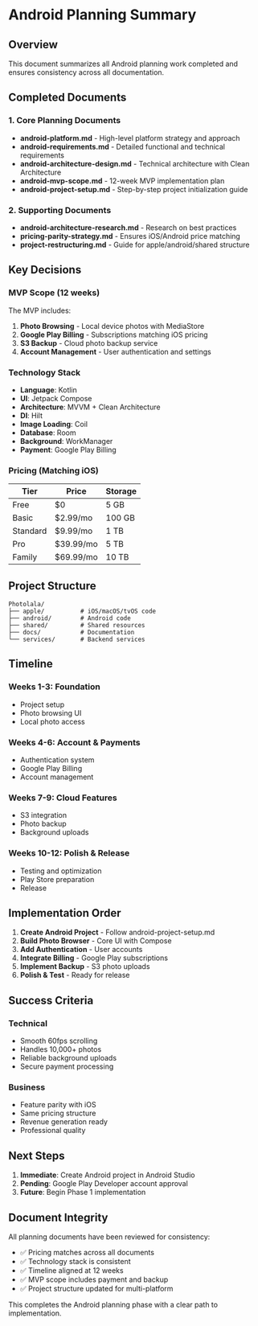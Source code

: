 # Android Planning Summary

## Overview

This document summarizes all Android planning work completed and ensures consistency across all documentation.

## Completed Documents

### 1. Core Planning Documents
- **android-platform.md** - High-level platform strategy and approach
- **android-requirements.md** - Detailed functional and technical requirements
- **android-architecture-design.md** - Technical architecture with Clean Architecture
- **android-mvp-scope.md** - 12-week MVP implementation plan
- **android-project-setup.md** - Step-by-step project initialization guide

### 2. Supporting Documents
- **android-architecture-research.md** - Research on best practices
- **pricing-parity-strategy.md** - Ensures iOS/Android price matching
- **project-restructuring.md** - Guide for apple/android/shared structure

## Key Decisions

### MVP Scope (12 weeks)
The MVP includes:
1. **Photo Browsing** - Local device photos with MediaStore
2. **Google Play Billing** - Subscriptions matching iOS pricing
3. **S3 Backup** - Cloud photo backup service
4. **Account Management** - User authentication and settings

### Technology Stack
- **Language**: Kotlin
- **UI**: Jetpack Compose
- **Architecture**: MVVM + Clean Architecture
- **DI**: Hilt
- **Image Loading**: Coil
- **Database**: Room
- **Background**: WorkManager
- **Payment**: Google Play Billing

### Pricing (Matching iOS)
| Tier | Price | Storage |
|------|-------|---------|
| Free | $0 | 5 GB |
| Basic | $2.99/mo | 100 GB |
| Standard | $9.99/mo | 1 TB |
| Pro | $39.99/mo | 5 TB |
| Family | $69.99/mo | 10 TB |

## Project Structure

```
Photolala/
├── apple/          # iOS/macOS/tvOS code
├── android/        # Android code
├── shared/         # Shared resources
├── docs/           # Documentation
└── services/       # Backend services
```

## Timeline

### Weeks 1-3: Foundation
- Project setup
- Photo browsing UI
- Local photo access

### Weeks 4-6: Account & Payments
- Authentication system
- Google Play Billing
- Account management

### Weeks 7-9: Cloud Features
- S3 integration
- Photo backup
- Background uploads

### Weeks 10-12: Polish & Release
- Testing and optimization
- Play Store preparation
- Release

## Implementation Order

1. **Create Android Project** - Follow android-project-setup.md
2. **Build Photo Browser** - Core UI with Compose
3. **Add Authentication** - User accounts
4. **Integrate Billing** - Google Play subscriptions
5. **Implement Backup** - S3 photo uploads
6. **Polish & Test** - Ready for release

## Success Criteria

### Technical
- Smooth 60fps scrolling
- Handles 10,000+ photos
- Reliable background uploads
- Secure payment processing

### Business
- Feature parity with iOS
- Same pricing structure
- Revenue generation ready
- Professional quality

## Next Steps

1. **Immediate**: Create Android project in Android Studio
2. **Pending**: Google Play Developer account approval
3. **Future**: Begin Phase 1 implementation

## Document Integrity

All planning documents have been reviewed for consistency:
- ✅ Pricing matches across all documents
- ✅ Technology stack is consistent
- ✅ Timeline aligned at 12 weeks
- ✅ MVP scope includes payment and backup
- ✅ Project structure updated for multi-platform

This completes the Android planning phase with a clear path to implementation.